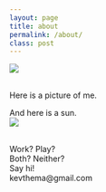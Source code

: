 ```yaml
---
layout: page
title: about
permalink: /about/
class: post
---
```

<div class="contain">

<div class="row">

  <div class="col-md-4"><img src="{{ site.baseurl }}/img/me.jpeg"></div>
    <div class="col-md-9 about">
      <p>
      <br>Here is a picture of me.
      <br>
      </p>
        <span> And here is a sun.</span>
  <div class="col-md-5 ">
    <img src="{{ site.baseurl }}/img/sunny.jpg">
  </div>
</div>

<div class="row">
<div class="col-md-12">

<br>
  <p>Work? Play?<br>Both? Neither?<br>Say hi!<br>kevthema@gmail.com</p>
<br>

</div>

</div>
